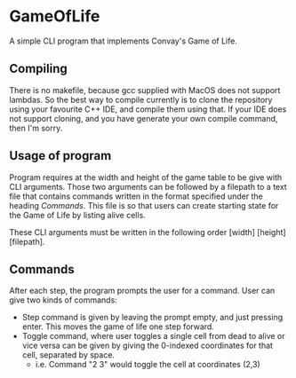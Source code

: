 # GameOfLife
A simple CLI program that implements Convay's Game of Life.

## Compiling

There is no makefile, because gcc supplied with MacOS does not support lambdas. So the best way to compile currently is to clone the repository using your favourite C++ IDE, and compile them using that. If your IDE does not support cloning, and you have generate your own compile command, then I'm sorry.

## Usage of program

Program requires at the width and height of the game table to be give with CLI arguments.
Those two arguments can be followed by a filepath to a text file that contains commands written in the format specified under the heading *Commands*. This file is so that users can create starting state for the Game of Life by listing alive cells. 

These CLI arguments must be written in the following order \[width\] \[height\] \[filepath\].

## Commands

After each step, the program prompts the user for a command. User can give two kinds of commands:
* Step command is given by leaving the prompt empty, and just pressing enter. This moves the game of life one step forward.
* Toggle command, where user toggles a single cell from dead to alive or vice versa can be given by giving the 0-indexed coordinates for that cell, separated by space.
  * i.e. Command "2 3" would toggle the cell at coordinates (2,3)

